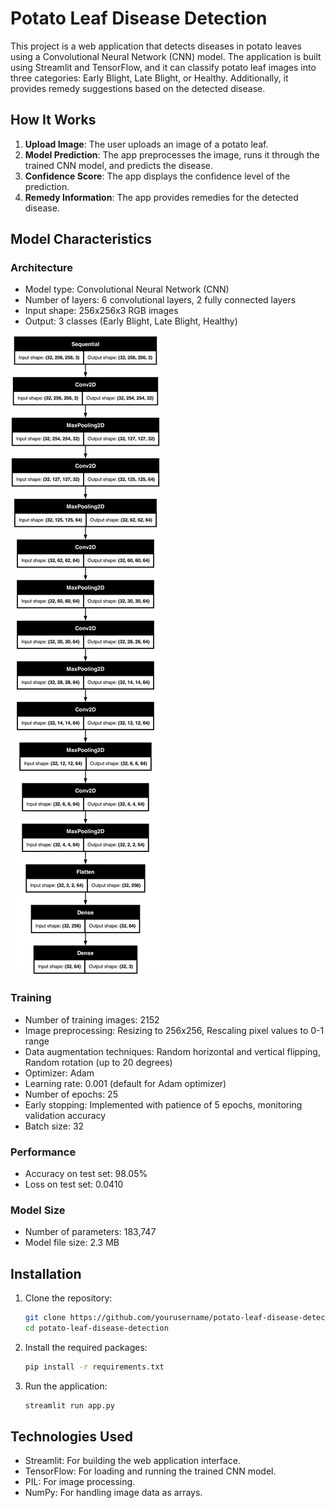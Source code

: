 # Potato Leaf Disease Detection

This project is a web application that detects diseases in potato leaves using a Convolutional Neural Network (CNN) model. The application is built using Streamlit and TensorFlow, and it can classify potato leaf images into three categories: Early Blight, Late Blight, or Healthy. Additionally, it provides remedy suggestions based on the detected disease.

## How It Works

1. **Upload Image**: The user uploads an image of a potato leaf.
2. **Model Prediction**: The app preprocesses the image, runs it through the trained CNN model, and predicts the disease.
3. **Confidence Score**: The app displays the confidence level of the prediction.
4. **Remedy Information**: The app provides remedies for the detected disease.

## Model Characteristics

### Architecture
- Model type: Convolutional Neural Network (CNN)
- Number of layers: 6 convolutional layers, 2 fully connected layers
- Input shape: 256x256x3 RGB images
- Output: 3 classes (Early Blight, Late Blight, Healthy)

![Alt text](flowchart.png)

### Training
- Number of training images: 2152
- Image preprocessing: Resizing to 256x256, Rescaling pixel values to 0-1 range
- Data augmentation techniques: Random horizontal and vertical flipping, Random rotation (up to 20 degrees)
- Optimizer: Adam
- Learning rate: 0.001 (default for Adam optimizer)
- Number of epochs: 25
- Early stopping: Implemented with patience of 5 epochs, monitoring validation accuracy
- Batch size: 32

### Performance
- Accuracy on test set: 98.05%
- Loss on test set: 0.0410

### Model Size
- Number of parameters: 183,747
- Model file size: 2.3 MB

## Installation

1. Clone the repository:
   ```bash
   git clone https://github.com/yourusername/potato-leaf-disease-detection.git
   cd potato-leaf-disease-detection
   ```

2. Install the required packages:
   ```bash
   pip install -r requirements.txt
   ```

3. Run the application:
   ```bash
   streamlit run app.py
   ```

## Technologies Used

- Streamlit: For building the web application interface.
- TensorFlow: For loading and running the trained CNN model.
- PIL: For image processing.
- NumPy: For handling image data as arrays.
